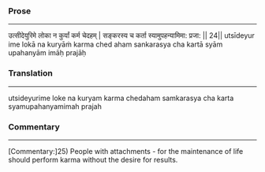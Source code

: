 ### Prose 
 --- 
उत्सीदेयुरिमे लोका न कुर्यां कर्म चेदहम् |
सङ्करस्य च कर्ता स्यामुपहन्यामिमा: प्रजा: || 24||
utsīdeyur ime lokā na kuryāṁ karma ched aham
sankarasya cha kartā syām upahanyām imāḥ prajāḥ

### Translation 
 --- 
utsideyurime loke na kuryam karma chedaham samkarasya cha karta syamupahanyamimah prajah

### Commentary 
 --- 
[Commentary:]25) People with attachments - for the maintenance of life should perform karma without the desire for results.